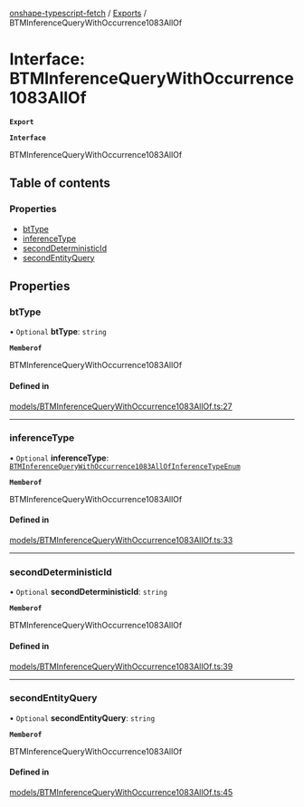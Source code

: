 [onshape-typescript-fetch](../README.md) / [Exports](../modules.md) / BTMInferenceQueryWithOccurrence1083AllOf

# Interface: BTMInferenceQueryWithOccurrence1083AllOf

**`Export`**

**`Interface`**

BTMInferenceQueryWithOccurrence1083AllOf

## Table of contents

### Properties

- [btType](BTMInferenceQueryWithOccurrence1083AllOf.md#bttype)
- [inferenceType](BTMInferenceQueryWithOccurrence1083AllOf.md#inferencetype)
- [secondDeterministicId](BTMInferenceQueryWithOccurrence1083AllOf.md#seconddeterministicid)
- [secondEntityQuery](BTMInferenceQueryWithOccurrence1083AllOf.md#secondentityquery)

## Properties

### btType

• `Optional` **btType**: `string`

**`Memberof`**

BTMInferenceQueryWithOccurrence1083AllOf

#### Defined in

[models/BTMInferenceQueryWithOccurrence1083AllOf.ts:27](https://github.com/toebes/onshape-typescript-fetch/blob/3e11ae1/models/BTMInferenceQueryWithOccurrence1083AllOf.ts#L27)

___

### inferenceType

• `Optional` **inferenceType**: [`BTMInferenceQueryWithOccurrence1083AllOfInferenceTypeEnum`](../modules.md#btminferencequerywithoccurrence1083allofinferencetypeenum-1)

**`Memberof`**

BTMInferenceQueryWithOccurrence1083AllOf

#### Defined in

[models/BTMInferenceQueryWithOccurrence1083AllOf.ts:33](https://github.com/toebes/onshape-typescript-fetch/blob/3e11ae1/models/BTMInferenceQueryWithOccurrence1083AllOf.ts#L33)

___

### secondDeterministicId

• `Optional` **secondDeterministicId**: `string`

**`Memberof`**

BTMInferenceQueryWithOccurrence1083AllOf

#### Defined in

[models/BTMInferenceQueryWithOccurrence1083AllOf.ts:39](https://github.com/toebes/onshape-typescript-fetch/blob/3e11ae1/models/BTMInferenceQueryWithOccurrence1083AllOf.ts#L39)

___

### secondEntityQuery

• `Optional` **secondEntityQuery**: `string`

**`Memberof`**

BTMInferenceQueryWithOccurrence1083AllOf

#### Defined in

[models/BTMInferenceQueryWithOccurrence1083AllOf.ts:45](https://github.com/toebes/onshape-typescript-fetch/blob/3e11ae1/models/BTMInferenceQueryWithOccurrence1083AllOf.ts#L45)
